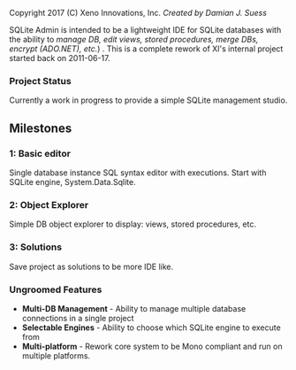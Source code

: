 Copyright 2017 (C) Xeno Innovations, Inc.
_Created by Damian J. Suess_

SQLite Admin is intended to be a lightweight IDE for SQLite databases with the ability to _manage DB, edit views, stored procedures, merge DBs, encrypt (ADO.NET), etc._) . This is a complete rework of XI's internal project started back on 2011-06-17.

### Project Status
Currently a work in progress to provide a simple SQLite management studio.


## Milestones

### 1: Basic editor
Single database instance SQL syntax editor with executions. Start with SQLite engine, System.Data.Sqlite.

### 2: Object Explorer
Simple DB object explorer to display: views, stored procedures, etc.

### 3: Solutions
Save project as solutions to be more IDE like.


### Ungroomed Features
* **Multi-DB Management** - Ability to manage multiple database connections in a single project
* **Selectable Engines** - Ability to choose which SQLite engine to execute from
* **Multi-platform** - Rework core system to be Mono compliant and run on multiple platforms.